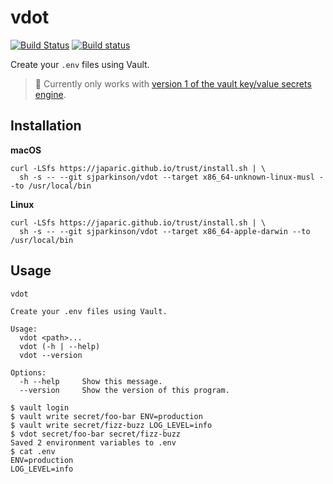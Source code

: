 # vdot

[![Build Status](https://travis-ci.org/sjparkinson/vdot.svg?branch=master)](https://travis-ci.org/sjparkinson/vdot) [![Build status](https://ci.appveyor.com/api/projects/status/uah7hho8x7bitv2a/branch/master?svg=true)](https://ci.appveyor.com/project/sjparkinson/vdot/branch/master)

Create your `.env` files using Vault.

> 🚧 Currently only works with [version 1 of the vault key/value secrets engine](https://www.vaultproject.io/docs/secrets/kv/kv-v1.html).

## Installation

**macOS**

```shell
curl -LSfs https://japaric.github.io/trust/install.sh | \
  sh -s -- --git sjparkinson/vdot --target x86_64-unknown-linux-musl --to /usr/local/bin
```

**Linux**

```shell
curl -LSfs https://japaric.github.io/trust/install.sh | \
  sh -s -- --git sjparkinson/vdot --target x86_64-apple-darwin --to /usr/local/bin
```

## Usage

```
vdot

Create your .env files using Vault.

Usage:
  vdot <path>...
  vdot (-h | --help)
  vdot --version

Options:
  -h --help     Show this message.
  --version     Show the version of this program.
```

```shell
$ vault login
$ vault write secret/foo-bar ENV=production
$ vault write secret/fizz-buzz LOG_LEVEL=info
$ vdot secret/foo-bar secret/fizz-buzz
Saved 2 environment variables to .env
$ cat .env
ENV=production
LOG_LEVEL=info
```
